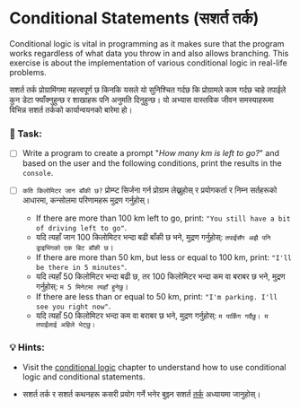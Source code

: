 # Conditional Statements (सशर्त तर्क)

Conditional logic is vital in programming as it makes sure that the program works regardless of what data you throw in and also allows branching. This exercise is about the implementation of various conditional logic in real-life problems.

सशर्त तर्क प्रोग्रामिंगमा महत्त्वपूर्ण छ किनकि यसले यो सुनिश्चित गर्दछ कि प्रोग्रामले काम गर्दछ चाहे तपाईले कुन डेटा फ्याँक्नुहुन्छ र शाखाहरू पनि अनुमति दिनुहुन्छ। यो अभ्यास वास्तविक जीवन समस्याहरूमा विभिन्न सशर्त तर्कको कार्यान्वयनको बारेमा हो।

### 📝 Task:

- [ ] Write a program to create a prompt "_How many km is left to go?_" and based on the user and the following conditions, print the results in the `console`.

- [ ] `कति किलोमिटर जान बाँकी छ?` प्रोम्प्ट सिर्जना गर्न प्रोग्राम लेख्नुहोस् र प्रयोगकर्ता र निम्न सर्तहरूको आधारमा, कन्सोलमा परिणामहरू मुद्रण गर्नुहोस्।
  - If there are more than 100 km left to go, print: `"You still have a bit of driving left to go"`.
  - यदि त्यहाँ जान 100 किलोमिटर भन्दा बढी बाँकी छ भने, मुद्रण गर्नुहोस्: `तपाईंसँग अझै पनि ड्राइभिंगको एक बिट बाँकी छ`।
  - If there are more than 50 km, but less or equal to 100 km, print: `"I'll be there in 5 minutes"`.
  - यदि त्यहाँ 50 किलोमिटर भन्दा बढी छ, तर 100 किलोमिटर भन्दा कम वा बराबर छ भने, मुद्रण गर्नुहोस्: `म 5 मिनेटमा त्यहाँ हुनेछु`।
  - If there are less than or equal to 50 km, print: `"I'm parking. I'll see you right now"`.
  - यदि त्यहाँ 50 किलोमिटर भन्दा कम वा बराबर छ भने, मुद्रण गर्नुहोस्: `म पार्किंग गर्दैछु। म तपाईंलाई अहिले भेट्छु।`

### 💡 Hints:

- Visit the [conditional logic](../conditional/) chapter to understand how to use conditional logic and conditional statements.

- सशर्त तर्क र सशर्त कथनहरू कसरी प्रयोग गर्ने भनेर बुझ्न सशर्त [तर्क](../conditional/) अध्यायमा जानुहोस्।
